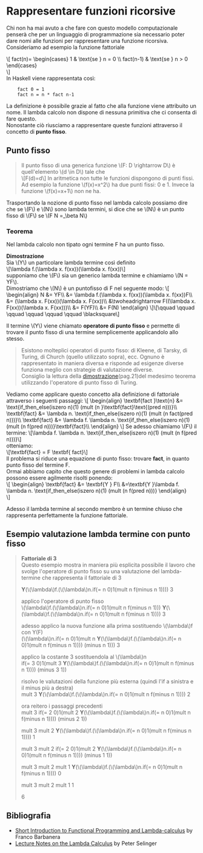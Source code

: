 # Rappresentare funzioni ricorsive
Chi non ha mai avuto a che fare con questo modello computazionale penserà che per un linguaggio di programmazione sia necessario poter dare nomi alle funzioni per rappresentare una funzione ricorsiva.  
Consideriamo ad esempio la funzione fattoriale 

\\[
    fact(n)=
    \begin{cases}
    1 & \text{se } n = 0 \\\\
    fact(n-1) & \text{se } n > 0
    \end{cases}    
\\]  
In Haskell viene rappresentata così:  
```
    fact 0 = 1
    fact n = n * fact n-1
```  
La definizione è possibile grazie al fatto che alla funzione viene attribuito un nome.
Il lambda calcolo non dispone di nessuna primitiva che ci consenta di fare questo.  
Nonostante ciò riusciamo a rappresentare queste funzioni attraverso il concetto di **punto fisso**.
## Punto fisso
 
> Il punto fisso di una generica funzione \\(F: D \rightarrow D\\) è quell'elemento \\(d \in D\\) tale che  
> \\[F(d)=d\\]
> In aritmetica non tutte le funzioni dispongono di punti fissi.  
> Ad esempio la funzione \\(f(x)=x^2\\) ha due punti fissi: 0 e 1.
> Invece la funzione \\(f(x)=x+1\\) non ne ha.
  
Trasportando la nozione di punto fisso nel lambda calcolo possiamo dire che se \\(F\\) e \\(N\\) sono lambda termini, 
si dice che se \\(N\\) è un punto fisso di \\(F\\) se \\(F N =_\beta N\\)
### Teorema
Nel lambda calcolo non tipato ogni termine F ha un punto fisso.

**Dimostrazione**  
Sia \\(Y\\) un particolare lambda termine così definito  
\\[\lambda f.(\lambda x. f(xx))(\lambda x. f(xx))\\]  
supponiamo che \\(F\\) sia un generico lambda termine e chiamiamo \\(N = YF\\).  
Dimostriamo che \\(N\\) è un puntofisso di F nel seguente modo:
\\[
    \begin{align}
    N &= YF\\\\
    &= \lambda f.(\lambda x. f(xx))(\lambda x. f(xx))F\\\\
    &= (\lambda x. F(xx))(\lambda x. F(xx))\\\\
    &\twoheadrightarrow F((\lambda x. F(xx))(\lambda x. F(xx)))\\\\
    &= F(YF)\\\\
    &= F(N)
    \end{align}
\\]\\[\qquad \qquad \qquad \qquad \qquad \qquad \blacksquare\\]

Il termine \\(Y\\) viene chiamato **operatore di punto fisso** e permette di trovare il punto fisso di una termine semplicemente applicandolo allo stesso.  
> Esistono molteplici operatori di punto fisso: di Kleene, di Tarsky, di Turing, di Church (quello utilizzato sopra), ecc.
> Ognuno è rappresentato in maniera diversa e risponde ad esigenze diverse funziona meglio con strategie di valutazione diverse.  
> Consiglio la lettura della [dimostrazione](https://www.dmi.unict.it/barba/FONDAMENTI/PROGRAMMI-TESTI/READING-MATERIAL/LAMBDA-CALCULUS/lambda-calculus.pdf)(pag.21)del medesimo teorema utilizzando l'operatore di punto fisso di Turing.
  
Vediamo come applicare questo concetto alla definizione di fattoriale attraverso i seguenti passaggi:
\\[
  \begin{align}
  \textbf{fact }\text{n} &= \text{if_then_else(iszero n)(1) (mult (n }\textbf{fact}\text{(pred n)))}\\\\
  \textbf{fact} &= \lambda n. \text{if_then_else(iszero n)(1) (mult (n fact(pred n)))}\\\\
  \textbf{fact} &= \lambda f. \lambda n. \text{if_then_else(iszero n)(1) (mult (n f(pred n)))}\textbf{fact}\\\\
  \end{align}
\\]
Se adesso chiamiamo \\(F\\) il termine:
\\[\lambda f. \lambda n. \text{if_then_else(iszero n)(1) (mult (n f(pred n)))}\\]  
otteniamo:  
\\[\textbf{fact} = F \textbf{ fact}\\]  
Il problema si riduce una equazione di punto fisso: trovare **fact**, in quanto punto fisso del termine F.  
Ormai abbiamo capito che questo genere di problemi in lambda calcolo possono essere agilmente risolti ponendo:  
\\[
\begin{align}
\textbf{fact} &= \textbf{Y } F\\\\
&=\textbf{Y }\lambda f. \lambda n. \text{if_then_else(iszero n)(1) (mult (n f(pred n)))}
\end{align}  
\\]

Adesso il lambda termine al secondo membro è un termine chiuso che rappresenta perfettamente la funzione fattoriale.

## Esempio valutazione lambda termine con punto fisso
>**Fattoriale di 3**  
>Questo esempio mostra in maniera più esplicita possibile il lavoro che svolge l'operatore di punto fisso su una valutazione del lambda-termine che rappresenta il fattoriale di 3  
>  
>**Y**(\\(\lambda\\)f.(\\(\lambda\\)n.if(= n 0)1(mult n f(minus n 1)))) 3  
>  
>applico l'operatore di punto fisso  
>\\(\lambda\\)f.(\\(\lambda\\)n.if(= n 0)1(mult n f(minus n 1))) **Y**(\\(\lambda\\)f.(\\(\lambda\\)n.if(= n 0)1(mult n f(minus n 1)))) 3  
>  
>adesso applico la nuova funzione alla prima sostituendo \\(\lambda\\)f con Y(F)  
>(\\(\lambda\\)n.if(= n 0)1(mult n **Y**(\\(\lambda\\)f.(\\(\lambda\\)n.if(= n 0)1(mult n f(minus n 1)))) (minus n 1))) 3  
>  
>applico la costante 3 sostituendola al \\(\lambda\\)n  
>if(= 3 0)1(mult 3 **Y**(\\(\lambda\\)f.(\\(\lambda\\)n.if(= n 0)1(mult n f(minus n 1)))) (minus 3 1))  
>  
>risolvo le valutazioni della funzione più esterna (quindi l'if a sinistra e il minus più a destra)  
>mult 3 **Y**(\\(\lambda\\)f.(\\(\lambda\\)n.if(= n 0)1(mult n f(minus n 1)))) 2  
>  
>ora reitero i passaggi precedenti  
>mult 3 if(= 2 0)1(mult 2 **Y**(\\(\lambda\\)f.(\\(\lambda\\)n.if(= n 0)1(mult n f(minus n 1)))) (minus 2 1))  
>  
>mult 3 mult 2 **Y**(\\(\lambda\\)f.(\\(\lambda\\)n.if(= n 0)1(mult n f(minus n 1)))) 1  
>  
>mult 3 mult 2 if(= 2 0)1(mult 2 **Y**(\\(\lambda\\)f.(\\(\lambda\\)n.if(= n 0)1(mult n f(minus n 1)))) (minus 1 1))  
>  
>mult 3 mult 2 mult 1 **Y**(\\(\lambda\\)f.(\\(\lambda\\)n.if(= n 0)1(mult n f(minus n 1)))) 0  
>  
>mult 3 mult 2 mult 1 1  
>  
>6

## Bibliografia
- [Short Introduction to Functional Programming and Lambda-calculus](https://www.dmi.unict.it/barba/PRINC-FUN-CONC/PROGRAMMI-TESTI/READING-MATERIAL/ShortIntroFPprog-lang.htm) by Franco Barbanera
- [Lecture Notes on the Lambda Calculus](https://www.dmi.unict.it/barba/FONDAMENTI/PROGRAMMI-TESTI/READING-MATERIAL/LAMBDA-CALCULUS/lambda-calculus.pdf) by Peter Selinger